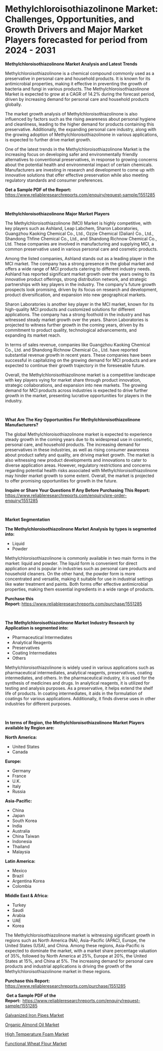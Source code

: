 <p><h1>Methylchloroisothiazolinone Market: Challenges, Opportunities, and Growth Drivers and Major Market Players forecasted for period from 2024 - 2031</h1></p><p><strong>Methylchloroisothiazolinone Market Analysis and Latest Trends</strong></p>
<p><p>Methylchloroisothiazolinone is a chemical compound commonly used as a preservative in personal care and household products. It is known for its antimicrobial properties, making it effective in preventing the growth of bacteria and fungi in various products. The Methylchloroisothiazolinone Market is expected to grow at a CAGR of 14.2% during the forecast period, driven by increasing demand for personal care and household products globally.</p><p>The market growth analysis of Methylchloroisothiazolinone is also influenced by factors such as the rising awareness about personal hygiene and cleanliness, leading to the higher demand for products containing this preservative. Additionally, the expanding personal care industry, along with the growing adoption of Methylchloroisothiazolinone in various applications, is expected to further drive market growth.</p><p>One of the latest trends in the Methylchloroisothiazolinone Market is the increasing focus on developing safer and environmentally friendly alternatives to conventional preservatives, in response to growing concerns about the potential health and environmental impact of certain chemicals. Manufacturers are investing in research and development to come up with innovative solutions that offer effective preservation while also meeting regulatory standards and consumer preferences.</p></p>
<p><strong>Get a Sample PDF of the Report:&nbsp;</strong> <a href="https://www.reliableresearchreports.com/enquiry/request-sample/1551285">https://www.reliableresearchreports.com/enquiry/request-sample/1551285</a></p>
<p>&nbsp;</p>
<p><strong>Methylchloroisothiazolinone Major Market Players</strong></p>
<p><p>The Methylchloroisothiazolinone (MCI) Market is highly competitive, with key players such as Ashland, Leap Labchem, Sharon Laboratories, Guangzhou Kaoking Chemical Co., Ltd., Ozzie Chemical (Dalian) Co., Ltd., Shandong Thfine Chemical Co., Ltd., and Shandong Richnow Chemical Co., Ltd. These companies are involved in manufacturing and supplying MCI, a common preservative used in various personal care and cosmetic products.</p><p>Among the listed companies, Ashland stands out as a leading player in the MCI market. The company has a strong presence in the global market and offers a wide range of MCI products catering to different industry needs. Ashland has reported significant market growth over the years owing to its innovative product offerings, strong distribution network, and strategic partnerships with key players in the industry. The company's future growth prospects look promising, driven by its focus on research and development, product diversification, and expansion into new geographical markets.</p><p>Sharon Laboratories is another key player in the MCI market, known for its high-quality MCI products and customized solutions for different applications. The company has a strong foothold in the industry and has witnessed steady market growth over the years. Sharon Laboratories is projected to witness further growth in the coming years, driven by its commitment to product quality, technological advancements, and expanding its market reach.</p><p>In terms of sales revenue, companies like Guangzhou Kaoking Chemical Co., Ltd. and Shandong Richnow Chemical Co., Ltd. have reported substantial revenue growth in recent years. These companies have been successful in capitalizing on the growing demand for MCI products and are expected to continue their growth trajectory in the foreseeable future.</p><p>Overall, the Methylchloroisothiazolinone market is a competitive landscape with key players vying for market share through product innovation, strategic collaborations, and expansion into new markets. The growing demand for MCI products across industries is expected to drive further growth in the market, presenting lucrative opportunities for players in the industry.</p></p>
<p>&nbsp;</p>
<p><strong>What Are The Key Opportunities For Methylchloroisothiazolinone Manufacturers?</strong></p>
<p><p>The global Methylchloroisothiazolinone market is expected to experience steady growth in the coming years due to its widespread use in cosmetic, personal care, and household products. The increasing demand for preservatives in these industries, as well as rising consumer awareness about product safety and quality, are driving market growth. The market is also witnessing new product developments and innovations to cater to diverse application areas. However, regulatory restrictions and concerns regarding potential health risks associated with Methylchloroisothiazolinone may hinder market growth to some extent. Overall, the market is projected to offer promising opportunities for growth in the future.</p></p>
<p><strong>Inquire or Share Your Questions If Any Before Purchasing This Report:</strong> <a href="https://www.reliableresearchreports.com/enquiry/pre-order-enquiry/1551285">https://www.reliableresearchreports.com/enquiry/pre-order-enquiry/1551285</a></p>
<p>&nbsp;</p>
<p><strong>Market Segmentation</strong></p>
<p><strong>The Methylchloroisothiazolinone Market Analysis by types is segmented into:</strong></p>
<p><ul><li>Liquid</li><li>Powder</li></ul></p>
<p><p>Methylchloroisothiazolinone is commonly available in two main forms in the market: liquid and powder. The liquid form is convenient for direct application and is popular in industries such as personal care products and household cleaners. On the other hand, the powder form is more concentrated and versatile, making it suitable for use in industrial settings like water treatment and paints. Both forms offer effective antimicrobial properties, making them essential ingredients in a wide range of products.</p></p>
<p><strong>Purchase this Report:&nbsp;</strong><a href="https://www.reliableresearchreports.com/purchase/1551285">https://www.reliableresearchreports.com/purchase/1551285</a></p>
<p>&nbsp;</p>
<p><strong>The Methylchloroisothiazolinone Market Industry Research by Application is segmented into:</strong></p>
<p><ul><li>Pharmaceutical Intermediates</li><li>Analytical Reagents</li><li>Preservatives</li><li>Coating Intermediates</li><li>Others</li></ul></p>
<p><p>Methylchloroisothiazolinone is widely used in various applications such as pharmaceutical intermediates, analytical reagents, preservatives, coating intermediates, and others. In the pharmaceutical industry, it is used for the synthesis of medicines and drugs. In analytical reagents, it is utilized for testing and analysis purposes. As a preservative, it helps extend the shelf life of products. In coating intermediates, it aids in the formulation of coatings for various applications. Additionally, it finds diverse uses in other industries for different purposes.</p></p>
<p>&nbsp;</p>
<p><strong>In terms of Region, the Methylchloroisothiazolinone Market Players available by Region are:</strong></p>
<p>
    <p> <strong> North America: </strong>
        <ul>
            <li>United States</li>
            <li>Canada</li>
        </ul>
        </p> 
    <p> <strong> Europe: </strong>
        <ul>
            <li>Germany</li>
            <li>France</li>
            <li>U.K.</li>
            <li>Italy</li>
            <li>Russia</li>
        </ul>
        </p> 
    <p> <strong> Asia-Pacific: </strong>
        <ul>
            <li>China</li>
            <li>Japan</li>
            <li>South Korea</li>
            <li>India</li>
            <li>Australia</li>
            <li>China Taiwan</li>
            <li>Indonesia</li>
            <li>Thailand</li>
            <li>Malaysia</li>
        </ul>
        </p> 
    <p> <strong> Latin America: </strong>
        <ul>
            <li>Mexico</li>
            <li>Brazil</li>
            <li>Argentina Korea</li>
            <li>Colombia</li>
        </ul>
        </p> 
    <p> <strong> Middle East & Africa: </strong>
        <ul>
            <li>Turkey</li>
            <li>Saudi</li>
            <li>Arabia</li>
            <li>UAE</li>
            <li>Korea</li>
        </ul>
    </p>
    </p>
<p><p>The Methylchloroisothiazolinone market is witnessing significant growth in regions such as North America (NA), Asia-Pacific (APAC), Europe, the United States (USA), and China. Among these regions, Asia-Pacific is expected to dominate the market, with a market share percentage valuation of 35%, followed by North America at 25%, Europe at 20%, the United States at 15%, and China at 5%. The increasing demand for personal care products and industrial applications is driving the growth of the Methylchloroisothiazolinone market in these regions.</p></p>
<p><strong>Purchase this Report: </strong><a href="https://www.reliableresearchreports.com/purchase/1551285">https://www.reliableresearchreports.com/purchase/1551285</a></p>
<p>&nbsp;<strong>Get a Sample PDF of the Report:&nbsp;&nbsp;</strong><a href="https://www.reliableresearchreports.com/enquiry/request-sample/1551285">https://www.reliableresearchreports.com/enquiry/request-sample/1551285</a></p>
<p><strong></strong></p>
<p><p><a href="https://github.com/mbisetmhermsr/Market-Research-Report-List-1/blob/main/galvanized-iron-pipes-market.md">Galvanized Iron Pipes Market</a></p><p><a href="https://gratis-rainforest-2ca.notion.site/Organic-Almond-Oil-Market-Insights-Market-Players-and-Forecast-Till-2031-db72992b541748c6a535a1c687b3b405">Organic Almond Oil Market</a></p><p><a href="https://github.com/zjyglelu/Market-Research-Report-List-1/blob/main/high-temperature-foam-market.md">High Temperature Foam Market</a></p><p><a href="https://view.publitas.com/reportprime-1/functional-wheat-flour-market-research-report-provides-critical-insights-that-can-help-shape-business-development-and-investment-strategies/">Functional Wheat Flour Market</a></p></p>